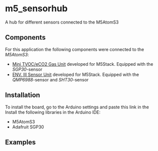 # m5_sensorhub
A hub for different sensors connected to the M5AtomS3

## Components
For this application the following components were connected to the _M5AtomS3_:
- [Mini TVOC/eCO2 Gas Unit](https://docs.m5stack.com/en/unit/tvoc) developed for M5Stack. Equipped with the _SGP30_-sensor
- [ENV. III Sensor Unit](https://docs.m5stack.com/en/unit/envIII) developed for M5Stack. Equipped with the _QMP6988_-sensor and _SHT30_-sensor

## Installation
To install the board, go to the Arduino settings and paste this link in the
Install the following libraries in the Arduino IDE:
- M5AtomS3
- Adafruit SGP30
## Examples

##
